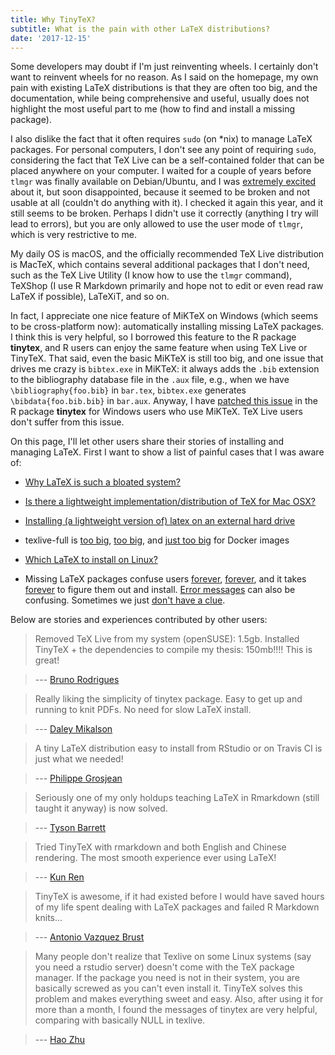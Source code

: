 ```yaml
---
title: Why TinyTeX?
subtitle: What is the pain with other LaTeX distributions?
date: '2017-12-15'
---
```


Some developers may doubt if I'm just reinventing wheels. I certainly don't want to reinvent wheels for no reason. As I said on the homepage, my own pain with existing LaTeX distributions is that they are often too big, and the documentation, while being comprehensive and useful, usually does not highlight the most useful part to me (how to find and install a missing package).

I also dislike the fact that it often requires `sudo` (on *nix) to manage LaTeX packages. For personal computers, I don't see any point of requiring `sudo`, considering the fact that TeX Live can be a self-contained folder that can be placed anywhere on your computer. I waited for a couple of years before `tlmgr` was finally available on Debian/Ubuntu, and I was [extremely excited](https://twitter.com/xieyihui/status/397238590523973632) about it, but soon disappointed, because it seemed to be broken and not usable at all (couldn't do anything with it). I checked it again this year, and it still seems to be broken. Perhaps I didn't use it correctly (anything I try will lead to errors), but you are only allowed to use the user mode of `tlmgr`, which is very restrictive to me.

My daily OS is macOS, and the officially recommended TeX Live distribution is MacTeX, which contains several additional packages that I don't need, such as the TeX Live Utility (I know how to use the `tlmgr` command), TeXShop (I use R Markdown primarily and hope not to edit or even read raw LaTeX if possible), LaTeXiT, and so on. 

In fact, I appreciate one nice feature of MiKTeX on Windows (which seems to be cross-platform now): automatically installing missing LaTeX packages. I think this is very helpful, so I borrowed this feature to the R package **tinytex**, and R users can enjoy the same feature when using TeX Live or TinyTeX. That said, even the basic MiKTeX is still too big, and one issue that drives me crazy is `bibtex.exe` in MiKTeX: it always adds the `.bib` extension to the bibliography database file in the `.aux` file, e.g., when we have `\bibliography{foo.bib}` in `bar.tex`, `bibtex.exe` generates `\bibdata{foo.bib.bib}` in `bar.aux`. Anyway, I have [patched this issue](https://github.com/yihui/tinytex/blob/4275a375c6/R/latex.R#L189-L196) in the R package **tinytex** for Windows users who use MiKTeX. TeX Live users don't suffer from this issue.

On this page, I'll let other users share their stories of installing and managing LaTeX. First I want to show a list of painful cases that I was aware of:

- [Why LaTeX is such a bloated system?](https://ubuntuforums.org/showthread.php?t=395863)

- [Is there a lightweight implementation/distribution of TeX for Mac OSX?](https://tex.stackexchange.com/q/43862/9128)

- [Installing (a lightweight version of) latex on an external hard drive](https://tex.stackexchange.com/q/81802/9128)

- texlive-full is [too big](https://github.com/rstudio/rticles/pull/130#issuecomment-313732003), [too big](https://github.com/rocker-org/rocker/issues/266), and [just too big](https://github.com/road2stat/liftr/issues/25) for Docker images

- [Which LaTeX to install on Linux?](https://tex.stackexchange.com/q/18939/9128)

- Missing LaTeX packages confuse users [forever](https://github.com/rstudio/rmarkdown/issues/359), [forever](https://github.com/rstudio/rmarkdown/issues/1076), and it takes [forever](https://twitter.com/xieyihui/status/763805846807547904) to figure them out and install. [Error messages](https://stackoverflow.com/q/47400936/559676) can also be confusing. Sometimes we just [don't have a clue](https://github.com/rstudio/bookdown/issues/507).

Below are stories and experiences contributed by other users:

> Removed TeX Live from my system (openSUSE): 1.5gb. Installed TinyTeX + the dependencies to compile my thesis: 150mb!!!! This is great!

> --- [Bruno Rodrigues](https://twitter.com/brodriguesco/status/942162790587957248)

<!-- -->

> Really liking the simplicity of tinytex package. Easy to get up and running to knit PDFs. No need for slow LaTeX install.

> --- [Daley Mikalson](https://twitter.com/lingwhatics/status/941766989424537602)

<!-- -->

> A tiny LaTeX distribution easy to install from RStudio or on Travis CI is just what we needed!

> --- [Philippe Grosjean](https://twitter.com/PhilGrosjean/status/941241878309232640)

<!-- -->

> Seriously one of my only holdups teaching LaTeX in Rmarkdown (still taught it anyway) is now solved.

> --- [ Tyson Barrett](https://twitter.com/healthandstats/status/941169151749406720)

<!-- -->

> Tried TinyTeX with rmarkdown and both English and Chinese rendering. The most smooth experience ever using LaTeX!

> --- [Kun Ren](https://twitter.com/renkun_ken/status/941352666730455041)

<!-- -->

> TinyTeX is awesome, if it had existed before I would have saved hours of my life spent dealing with LaTeX packages and failed R Markdown knits...

> --- [Antonio Vazquez Brust](https://github.com/rstudio/bookdown/issues/292#issuecomment-356480809)

<!-- -->

> Many people don't realize that Texlive on some Linux systems (say you need a rstudio server) doesn't come with the TeX package manager. If the package you need is not in their system, you are basically screwed as you can't even install it. TinyTeX solves this problem and makes everything sweet and easy. Also, after using it for more than a month, I found the  messages of tinytex are very helpful, comparing with basically NULL in texlive. 

> --- [Hao Zhu](https://community.rstudio.com/t/texlive-distribution-on-centos-for-rstudio-server-and-connect/2916)
